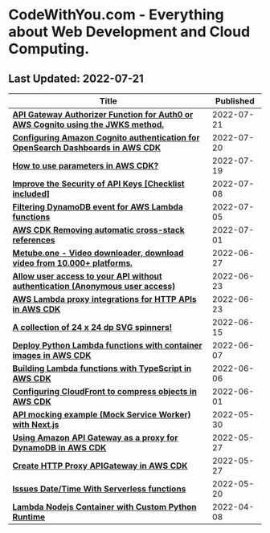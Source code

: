# CodeWithYou.com - Everything about Web Development and Cloud Computing.
## Last Updated: 2022-07-21


Title | Published
--- | ---
[**API Gateway Authorizer Function for Auth0 or AWS Cognito using the JWKS method.**](https://www.codewithyou.com/blog/api-gateway-authorizer-function-for-auth0-or-aws-cognito-using-the-jwks-method)| 2022-07-21
[**Configuring Amazon Cognito authentication for OpenSearch Dashboards in AWS CDK**](https://www.codewithyou.com/blog/launch-amazon-elasticsearch-service-with-amazon-cognito-user-pools)| 2022-07-20
[**How to use parameters in AWS CDK?**](https://www.codewithyou.com/blog/how-to-use-parameters-in-aws-cdk)| 2022-07-19
[**Improve the Security of API Keys [Checklist included]**](https://www.codewithyou.com/blog/improve-the-security-of-api-keys)| 2022-07-08
[**Filtering DynamoDB event for AWS Lambda functions**](https://www.codewithyou.com/blog/filtering-dynamodb-event-for-aws-lambda-functions)| 2022-07-05
[**AWS CDK Removing automatic cross-stack references**](https://www.codewithyou.com/blog/aws-cdk-removing-automatic-crossstack-references)| 2022-07-01
[**Metube.one - Video downloader, download video from 10.000+ platforms.**](https://www.codewithyou.com/blog/metubeone-video-downloader-download-video-from-10000-flatforms)| 2022-06-27
[**Allow user access to your API without authentication (Anonymous user access)**](https://www.codewithyou.com/blog/aws-cognito-anonymous-user-access-api)| 2022-06-23
[**AWS Lambda proxy integrations for HTTP APIs in AWS CDK**](https://www.codewithyou.com/blog/aws-lambda-proxy-integrations-for-http-apis-in-aws-cdk)| 2022-06-23
[**A collection of 24 x 24 dp SVG spinners!**](https://www.codewithyou.com/blog/a-collection-of-24-x-24-dp-svg-spinners)| 2022-06-15
[**Deploy Python Lambda functions with container images in AWS CDK**](https://www.codewithyou.com/blog/deploy-python-lambda-functions-with-container-images-in-aws-cdk)| 2022-06-07
[**Building Lambda functions with TypeScript in AWS CDK**](https://www.codewithyou.com/blog/writing-typescript-lambda-in-aws-cdk)| 2022-06-06
[**Configuring CloudFront to compress objects in AWS CDK**](https://www.codewithyou.com/blog/configuring-cloudfront-to-compress-objects-in-aws-cdk)| 2022-06-01
[**API mocking example (Mock Service Worker) with Next.js**](https://www.codewithyou.com/blog/api-mocking-example-mock-service-worker)| 2022-05-30
[**Using Amazon API Gateway as a proxy for DynamoDB in AWS CDK**](https://www.codewithyou.com/blog/aws-cdk-using-amazon-api-gateway-as-a-proxy-for-dynamodb)| 2022-05-27
[**Create HTTP Proxy APIGateway in AWS CDK**](https://www.codewithyou.com/blog/http-proxy-apigateway)| 2022-05-27
[**Issues Date/Time With Serverless functions**](https://www.codewithyou.com/blog/issues-datetime-with-serverless-functions)| 2022-05-20
[**Lambda Nodejs Container with Custom Python Runtime**](https://www.codewithyou.com/blog/docker-lambda-node-with-python)| 2022-04-08